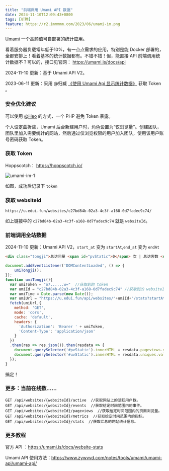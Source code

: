 ```yaml
---
title: "前端调用 Umami API 数据"
date: 2024-11-10T12:09:43+0800
tags: [折腾]
feature: https://r2.immmmm.com/2023/06/umami-im.png
---
```


[Umami](https://umami.is/) 一个高颜值可自部署的统计应用。

看着服务器负载常年低于10%，有一点点需求的应用，特别是能 Docker 部署的，全都安排上！看着基本的统计数据都有。不错不错！但，能直接 API 前端调用统计数据不？可以的，接口见官网： <https://umami.is/docs/api>

<!--more-->

2024-11-10 更新：基于 Umami API V2。

2023-06-11 更新：采用 @归臧 [《使用 Umami Api 显示统计数据》](https://nuoea.com/use-umami-api/) 获取 Token 。

### 安全优化建议

可以使用 [@Heo](https://blog.zhheo.com/p/61e9.html) 的方式，一个 PHP 避免 Token 暴露。

个人设定曲折些，Umami 后台新建用户时，角色设置为“仅浏览量”。创建团队，团队里加入需要统计的网站，然后通过仅浏览权限的用户加入团队，使用该用户账号密码获取 Token。

### 获取 Token

Hoppscotch： <https://hoppscotch.io/>

![umami-im-1](https://r2.immmmm.com/2023/06/umami-im-1.jpg)

如图，成功后记录下 `token` 

### 获取 websiteId

```
https://u.edui.fun/websites/c27bd84b-02a3-4c3f-a168-0d7fadec9c74/
```

如上链接中的 `c27bd84b-02a3-4c3f-a168-0d7fadec9c74` 就是 `websiteId`。

### 前端调用全站数据

2024-11-10 更新：Umami API V2，`start_at` 变为 `startAt`,`end_at` 变为 `endAt`

```html
<div class="tongji">总访问量 <span id="pvStatic">0</span> 次 | 总访客数 <span id="uvStatic">0</span> 人</div>
```

```JavaScript
document.addEventListener('DOMContentLoaded', () => {
    umiTongji();
});
function umiTongji(){
  var umiToken = "o7......w="  //获取到的 token
  var umiId = "c27bd84b-02a3-4c3f-a168-0d7fadec9c74" //获取到的 websiteId
  var umiTime = Date.parse(new Date());
  var umiUrl = "https://u.edui.fun/api/websites/"+umiId+"/stats?startAt=1672848000000&endAt="+umiTime;
  fetch(umiUrl,{
    method: 'GET',
    mode: 'cors',
    cache: 'default',
    headers: {
      'Authorization': 'Bearer ' + umiToken,
      'Content-Type': 'application/json'
    }
  })
  .then(res => res.json()).then(resdata => {
    document.querySelector('#pvStatic').innerHTML = resdata.pageviews.value
    document.querySelector('#uvStatic').innerHTML = resdata.uniques.value
  });
}
```

搞定！

### 更多：当前在线数……

```
GET /api/websites/{websiteId}/active  //获取网站上的活跃用户数。
GET /api/websites/{websiteId}/events  //获取给定时间范围内的事件。
GET /api/websites/{websiteId}/pageviews  //获取给定时间范围内的页面浏览量。
GET /api/websites/{websiteId}/metrics  //获取给定时间范围内的指标。
GET /api/websites/{websiteId}/stats  //获取汇总的网站统计信息。
```

### 更多教程

官方 API ：<https://umami.is/docs/website-stats>

Umami API 使用方法：<https://www.zywvvd.com/notes/tools/umami/umami-api/umami-api/>